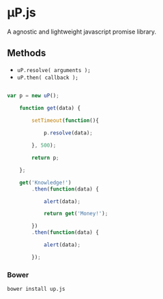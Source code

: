 # µP.js
A agnostic and lightweight javascript promise library.

## Methods
* <code>uP.resolve( arguments );</code>
* <code>uP.then( callback );</code>

```js

var p = new uP();

	function get(data) {
	
		setTimeout(function(){

			p.resolve(data);

		}, 500);

		return p;

	};

	get('Knowledge!')
		.then(function(data) {

			alert(data);

			return get('Money!');

		})
		.then(function(data) {

			alert(data);

		});
```

### Bower
```
bower install up.js
```
